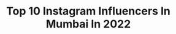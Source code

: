 ---
title: Top 10 Instagram Influencers In Mumbai In 2022
description: >-
  Find top Instagram influencers in Mumbai in 2022. Most popular hashtags: #fashion #mumbai #style #photography.
platform: Instagram
hits: 5058
text_top: Discover the best Instagram influencers on inBeat.
text_bottom: Our platform has 5058 Instagram influencers like this in Mumbai, India for you to contact.
profiles:
  - username: "awara_ho0"
    fullname: >-
      Ｖｉｎａｙａｋ Ｊａｄｈａｖ
    bio: >-
      MUMBAi
    location: "India"
    followers: 2608
    engagement: 1414
    commentsToLikes: 0.097460
    id: ck6u0kep3g7ob0j7131wgrf0m
    verified: false
    hashtags: "#anotherelement, #spi, #maibhisadakchap, #indiaclicks"
  - username: "allthingspridee"
    fullname: >-
      Priya Desai
    bio: >-
      All Things Priya Desai Finance Consultant with a vivid personality who loves cute things and is a child at heart 📍Navi Mumbai
    location: "India"
    followers: 5528
    engagement: 1862
    commentsToLikes: 0.101110
    id: ck8t74t5yfnbs0j78alab3jwe
    verified: false
    hashtags: "#gardenbythebay, #girltraveller, #bird, #travelgirl"
  - username: "amirsiddiqui786"
    fullname: >-
      TEAMNAWAB
    bio: >-
      Lala With Big Dreams 😇 • Mumbai #teamnawab 👑 Snapchat : teamnawab786 Bade Miya To @siddiquifaizal RedBull at @whizzmark 💌
    location: "India"
    followers: 780532
    engagement: 710
    commentsToLikes: 0.036874
    id: ck15ph4j9xup80i19w9heb69l
    verified: true
    hashtags: "#keepsupporting, #kbye, #amirsiddiqui, #fashion"
  - username: "ianshpandit"
    fullname: >-
      Ansh Pandit
    bio: >-
      Ghaziabad, Mumbai. Email for Buisness queries & promotions. Josh link 👇
    location: "India"
    followers: 576362
    engagement: 838
    commentsToLikes: 0.021200
    id: ck0w4c4gdxudj0i1999f97tlg
    verified: false
    hashtags: "#shayari, #instagood, #photography, #instagram"
  - username: "namitkhanna_official"
    fullname: >-
      Namit khanna 🇮🇳
    bio: >-
      🔹Actor🔹Model🔹Photographer 🔹Traveller🔹Personal blog🔹Sanjivani 🔹YPNTKH 🔹Twisted 🔹Mumbai 🔹Delhi 📪 namit_khanna@hotmail.com
    location: "India"
    followers: 190653
    engagement: 729
    commentsToLikes: 0.024866
    id: ck6tolnsnerl00j71asdkrzvo
    verified: true
    hashtags: "#namitkhannaphotography, #shotoniphone, #selfportrait, #memories"
  - username: "unnati.unfiltered"
    fullname: >-
      Unnati
    bio: >-
      Vegetarian Food lover and a Fashion enthusiast who wants to travel the world Mumbai justunnati@gmail.com
    location: "India"
    followers: 6359
    engagement: 982
    commentsToLikes: 0.544399
    id: ck9hcly99lylf0j78iml7cn9b
    verified: false
    hashtags: "#munchymumbai, #mumbaimerijaan, #chutney, #kolkata"
  - username: "alinarai07"
    fullname: >-
      Alina Rai
    bio: >-
      Mumbai Official Account alinarai07@hotmail.com
    location: "India"
    followers: 118834
    engagement: 680
    commentsToLikes: 0.027226
    id: ck0ubsns3f9tl0i190j8sn7ux
    verified: false
    hashtags: "#alinarai, #india, #actress, #inspiration"
  - username: "kimaayasharmaa"
    fullname: >-
      KIMAAYA SHARMA OFFICIAL
    bio: >-
      🎂1st October 👰🏼FASHION / LIFESTYLE / BEAUTY / 📍PUNE | MUMBAI 📱𝑭𝒃,Roposo,👻, 𝑻𝒘𝒊𝒕𝒕𝒆𝒓 - @kimaayasharmaa 📩 DM for collaboration👇🏻
    location: "India"
    followers: 214842
    engagement: 786
    commentsToLikes: 0.023093
    id: ck15rqrih986s0i19pta2vsvw
    verified: false
    hashtags: "#influencer, #puneblogger, #candid, #digitekmobilegimbal"
  - username: "karekarchirag_"
    fullname: >-
      ♠️CHIRAG KAREKAR♠️
    bio: >-
      OFFICAL ACCOUNT♠️ 17/ Mumbai|India •Dancer• Influencer• Creator |DM/ MAIL FOR PAID PROMOTIONS AND COLLAB| <Managed By: @mahgram_media_networks >
    location: "India"
    followers: 13239
    engagement: 6762
    commentsToLikes: 0.042649
    id: ck9we74iiix3t0j78wzgalb20
    verified: false
    hashtags: "#casualstyle, #jeans, #jaw, #shirt"
  - username: "dark_visionn"
    fullname: >-
      Rishikesh Shewale
    bio: >-
      DM TO BOOK A SHOOT ! IN, Mumbai
    location: "India"
    followers: 2447
    engagement: 2501
    commentsToLikes: 0.120669
    id: ck5bxlv3inyws0i114pjjvnc8
    verified: false
    hashtags: "#portrais, #photohunted, #portraitmode, #pursuitofportraits"
---